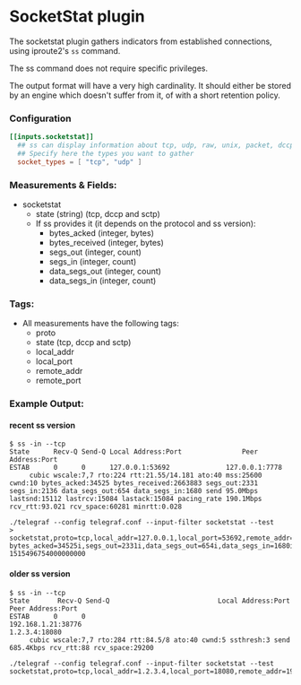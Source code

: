 # SocketStat plugin

The socketstat plugin gathers indicators from established connections, using iproute2's `ss` command.

The ss command does not require specific privileges.

The output format will have a very high cardinality. It should either be stored by an engine which doesn't suffer from it, of with a short retention policy.

### Configuration

```toml
[[inputs.socketstat]]
  ## ss can display information about tcp, udp, raw, unix, packet, dccp and sctp sockets
  ## Specify here the types you want to gather
  socket_types = [ "tcp", "udp" ]
```

### Measurements & Fields:

- socketstat
    - state (string) (tcp, dccp and sctp)
    - If ss provides it (it depends on the protocol and ss version):
        - bytes_acked (integer, bytes)
        - bytes_received (integer, bytes)
        - segs_out (integer, count)
        - segs_in (integer, count)
        - data_segs_out (integer, count)
        - data_segs_in (integer, count)

### Tags:

- All measurements have the following tags:
    - proto
    - state (tcp, dccp and sctp)
    - local_addr
    - local_port
    - remote_addr
    - remote_port
 
### Example Output:

#### recent ss version

```
$ ss -in --tcp
State      Recv-Q Send-Q Local Address:Port               Peer Address:Port
ESTAB      0      0      127.0.0.1:53692              127.0.0.1:7778
	 cubic wscale:7,7 rto:224 rtt:21.55/14.181 ato:40 mss:25600 cwnd:10 bytes_acked:34525 bytes_received:2663883 segs_out:2331 segs_in:2136 data_segs_out:654 data_segs_in:1680 send 95.0Mbps lastsnd:15112 lastrcv:15084 lastack:15084 pacing_rate 190.1Mbps rcv_rtt:93.021 rcv_space:60281 minrtt:0.028

./telegraf --config telegraf.conf --input-filter socketstat --test
> socketstat,proto=tcp,local_addr=127.0.0.1,local_port=53692,remote_addr=127.0.0.1,remote_port=7778,host=mymachine bytes_acked=34525i,segs_out=2331i,data_segs_out=654i,data_segs_in=1680i,send_q=0i,recv_q=0i,bytes_received=2663883i,segs_in=2136i,state="ESTAB" 1515496754000000000
```

#### older ss version

```
$ ss -in --tcp
State       Recv-Q Send-Q                           Local Address:Port                             Peer Address:Port
ESTAB      0      0                                                  192.168.1.21:38776                                           1.2.3.4:18080
	 cubic wscale:7,7 rto:284 rtt:84.5/8 ato:40 cwnd:5 ssthresh:3 send 685.4Kbps rcv_rtt:88 rcv_space:29200

./telegraf --config telegraf.conf --input-filter socketstat --test
socketstat,proto=tcp,local_addr=1.2.3.4,local_port=18080,remote_addr=192.168.1.21,remote_port=38776,state=ESTAB
```
